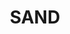 ---
title: "SAND"
price: "TBA"
desc: "Opis nije dostupan"
img_path: "/assets/img/A.MIG-3012.jpg"
brand: AMMO
available: true
cat: "weathering"
subcat: "PIGMENTS (35 mL)"
subsubcat: "SS"
---